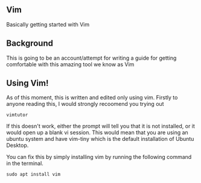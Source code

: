 ## Vim
Basically getting started with Vim

## Background
This is going to be an account/attempt for writing a guide for getting comfortable with this amazing tool we know as Vim

## Using Vim!
As of this moment, this is written and edited only using vim.
Firstly to anyone reading this, I would strongly recoomend you trying out
```
vimtutor
```

If this doesn't work, either the prompt will tell you that it is not installed, or it would open up a blank vi session. 
This would mean that you are using an ubuntu system and have vim-tiny which is the default installation of Ubuntu Desktop.

You can fix this by simply installing vim by running the following command in the terminal.

```
sudo apt install vim

```



